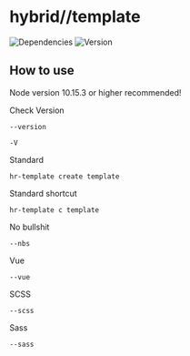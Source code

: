 # hybrid//template

![Dependencies](https://david-dm.org/Hybridrain/hybrid-template-cli.svg) ![Version](https://img.shields.io/npm/v/@hybridrain/hybrid-template-cli.svg)

## How to use

Node version 10.15.3 or higher recommended!

Check Version
```
--version
```
```
-V
```

Standard
```
hr-template create template
```
Standard shortcut
```
hr-template c template
```
No bullshit
```
--nbs
```
Vue
```
--vue
```
SCSS
```
--scss
```
Sass
```
--sass
```

